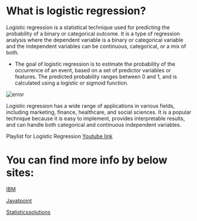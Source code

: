 # What is logistic regression?


  Logistic regression is a statistical technique used for predicting the probability of a binary or categorical outcome. It is a type of regression analysis where the dependent variable is a binary or categorical variable and the independent variables can be continuous, categorical, or a mix of both.

- The goal of logistic regression is to estimate the probability of the occurrence of an event, based on a set of predictor variables or features. The predicted probability ranges between 0 and 1, and is calculated using a logistic or sigmoid function.


![error](https://pimages.toolbox.com/wp-content/uploads/2022/04/11040522/46-4.png)


Logistic regression has a wide range of applications in various fields, including marketing, finance, healthcare, and social sciences. It is a popular technique because it is easy to implement, provides interpretable results, and can handle both categorical and continuous independent variables.


Playlist for Logistic Regression [Youtube link](https://www.youtube.com/watch?v=yIYKR4sgzI8&list=PLblh5JKOoLUKxzEP5HA2d-Li7IJkHfXSe&ab_channel=StatQuestwithJoshStarmer)


# You  can find more info by below sites:

[IBM](https://www.ibm.com/in-en/topics/logistic-regression)


[Javatpoint](https://www.javatpoint.com/logistic-regression-in-machine-learning)

[Statisticssolutions](https://www.statisticssolutions.com/free-resources/directory-of-statistical-analyses/what-is-logistic-regression/)






